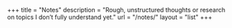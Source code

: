 +++
title = "Notes"
description = "Rough, unstructured thoughts or research on topics I don’t fully understand yet."
url = "/notes/"
layout = "list"
+++
